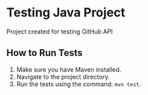 # Testing Java Project

Project created for testing GitHub API

## How to Run Tests
1. Make sure you have Maven installed.
2. Navigate to the project directory.
3. Run the tests using the command: `mvn test`.
